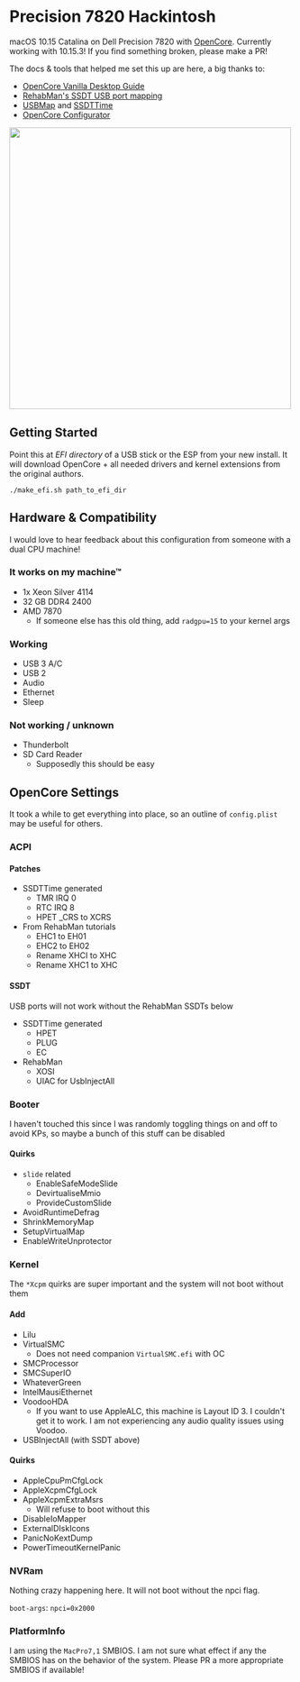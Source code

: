 # Precision 7820 Hackintosh

macOS 10.15 Catalina on Dell Precision 7820 with [OpenCore](https://github.com/acidanthera/OpenCorePkg). Currently working with 10.15.3! If you find something broken, please make a PR!

The docs & tools that helped me set this up are here, a big thanks to:

- [OpenCore Vanilla Desktop Guide](https://khronokernel-2.gitbook.io/opencore-vanilla-desktop-guide/)
- [RehabMan's SSDT USB port mapping](https://www.tonymacx86.com/threads/guide-creating-a-custom-ssdt-for-usbinjectall-kext.211311/)
- [USBMap](https://github.com/corpnewt/USBMap) and [SSDTTime](https://github.com/corpnewt/SSDTTime)
- [OpenCore Configurator](https://mackie100projects.altervista.org/opencore-configurator/)

<img src="https://i.imgur.com/saOVNOM.png" width="500" />

## Getting Started

Point this at _EFI directory_ of a USB stick or the ESP from your new install. It will download OpenCore + all needed drivers and kernel extensions from the original authors.

```
./make_efi.sh path_to_efi_dir
```

## Hardware & Compatibility

I would love to hear feedback about this configuration from someone with a dual CPU machine!

### It works on my machine™
- 1x Xeon Silver 4114
- 32 GB DDR4 2400
- AMD 7870
  - If someone else has this old thing, add `radgpu=15` to your kernel args

### Working
- USB 3 A/C
- USB 2
- Audio
- Ethernet
- Sleep

### Not working / unknown
- Thunderbolt
- SD Card Reader
  - Supposedly this should be easy

## OpenCore Settings

It took a while to get everything into place, so an outline of `config.plist` may be useful for others.

### ACPI

#### Patches

- SSDTTime generated
  - TMR IRQ 0
  - RTC IRQ 8
  - HPET _CRS to XCRS
- From RehabMan tutorials
  - EHC1 to EH01
  - EHC2 to EH02
  - Rename XHCI to XHC
  - Rename XHC1 to XHC

#### SSDT

USB ports will not work without the RehabMan SSDTs below

- SSDTTime generated
  - HPET
  - PLUG
  - EC
- RehabMan
  - XOSI
  - UIAC for UsbInjectAll

### Booter

I haven't touched this since I was randomly toggling things on and off to avoid KPs, so maybe a bunch of this stuff can be disabled

#### Quirks

- `slide` related
  - EnableSafeModeSlide
  - DevirtualiseMmio
  - ProvideCustomSlide
- AvoidRuntimeDefrag
- ShrinkMemoryMap
- SetupVirtualMap
- EnableWriteUnprotector

### Kernel

The `*Xcpm` quirks are super important and the system will not boot without them

#### Add

- Lilu
- VirtualSMC
  - Does not need companion `VirtualSMC.efi` with OC
- SMCProcessor
- SMCSuperIO
- WhateverGreen
- IntelMausiEthernet
- VoodooHDA
  - If you want to use AppleALC, this machine is Layout ID 3. I couldn't get it to work. I am not experiencing any audio quality issues using Voodoo.
- USBInjectAll (with SSDT above)

#### Quirks

- AppleCpuPmCfgLock
- AppleXcpmCfgLock
- AppleXcpmExtraMsrs
  - Will refuse to boot without this
- DisableIoMapper
- ExternalDIskIcons
- PanicNoKextDump
- PowerTimeoutKernelPanic

### NVRam

Nothing crazy happening here. It will not boot without the npci flag.

`boot-args`: `npci=0x2000`

### PlatformInfo

I am using the `MacPro7,1` SMBIOS. I am not sure what effect if any the SMBIOS has on the behavior of the system. Please PR a more appropriate SMBIOS if available!
